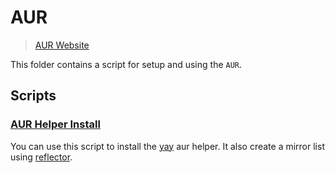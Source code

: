 # AUR

> [AUR Website](https://aur.archlinux.org)

This folder contains a script for setup and using the `AUR`.

## Scripts

### [AUR Helper Install](helper_install.sh)

You can use this script to install the [yay](https://github.com/Jguer/yay/) aur helper. It also create a mirror list using [reflector](https://wiki.archlinux.org/title/reflector).
